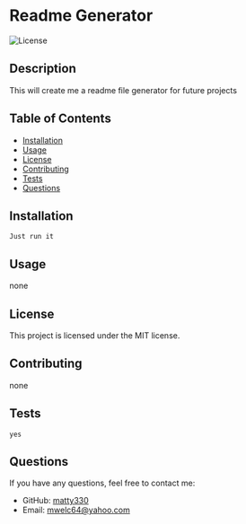 
# Readme Generator

![License](https://img.shields.io/badge/license-MIT-blue)

## Description
This will create me a readme file generator for future projects

## Table of Contents
- [Installation](#installation)
- [Usage](#usage)
- [License](#license)
- [Contributing](#contributing)
- [Tests](#tests)
- [Questions](#questions)

## Installation
```
Just run it
```

## Usage
none

## License
This project is licensed under the MIT license.

## Contributing
none

## Tests
```
yes
```

## Questions
If you have any questions, feel free to contact me:
- GitHub: [matty330](https://github.com/matty330)
- Email: mwelc64@yahoo.com

